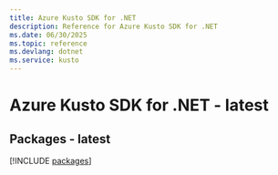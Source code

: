 ```yaml
---
title: Azure Kusto SDK for .NET
description: Reference for Azure Kusto SDK for .NET
ms.date: 06/30/2025
ms.topic: reference
ms.devlang: dotnet
ms.service: kusto
---
```

# Azure Kusto SDK for .NET - latest
## Packages - latest
[!INCLUDE [packages](kusto-index.md)]